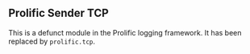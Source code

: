 ## Prolific Sender TCP

This is a defunct module in the Prolific logging framework. It has been replaced
by `prolific.tcp`.
